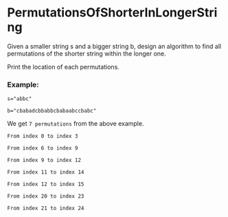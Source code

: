 # PermutationsOfShorterInLongerString

Given a smaller string s and a bigger string b, design an algorithm to find all permutations of the shorter string within the longer one.
 
Print the location of each permutations.
 
### Example:

```
s="abbc"

b="cbabadcbbabbcbabaabccbabc"
```

We get ```7 permutations``` from the above example.

```
From index 0 to index 3

From index 6 to index 9

From index 9 to index 12

From index 11 to index 14

From index 12 to index 15

From index 20 to index 23

From index 21 to index 24
```
